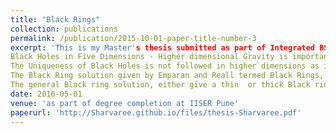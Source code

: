 ```yaml
---
title: "Black Rings"
collection: publications
permalink: /publication/2015-10-01-paper-title-number-3
excerpt: 'This is my Master's thesis submitted as part of Integrated BS-MS at IISER Pune. 
Black Holes in Five Dimensions - Higher dimensional Gravity is important to understand Gravity in general.
The Uniqueness of Black Holes is not followed in higher dimensions as it does in four dimensions. This thesis dives deep into the famous five dimensional spherical black hole solution given by Myers and Perry and a Black ring solution for Einstein's equations in five dimensions.
The Black Ring solution given by Emparan and Reall termed Black Rings, are objects with horizons with a unique topology S1 x S2.
The general Black ring solution, either give a thin  or thick Black ring solution depeneding on the mass. This leads to breaking of uniqueness theorems and we can show how the uniqueness theorems valid in fours dimensions are not valid in d >= 5.'
date: 2016-05-01
venue: 'as part of degree completion at IISER Pune'
paperurl: 'http://Sharvaree.github.io/files/thesis-Sharvaree.pdf'
---
```


